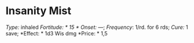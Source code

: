 ﻿---
name: Insanity Mist
type: inhaled
fortitude: 15
onset: —
frequency: 1/rd. for 6 rds
effect:
  "1d3 Wis dmg"
cure: 1 save
price: 1,5
---

# Insanity Mist
 *Type:* inhaled
*Fortitude: * 15 * Onset:* —;  *Frequency*: 1/rd. for 6 rds;  *Cure:* 1 save; 
*Effect: * 1d3 Wis dmg
*Price: * 1,5